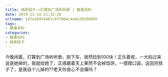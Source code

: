 ```yaml
---
title: 搞笑段子->打算到广场听听歌 | 糗事百科
date: 2019-11-14 21:32:28
urlname: 147ea69f4481c8ff864c4a4e2829b069
tags: 
- 糗事百科
categories:
- 糗事百科
- 搞笑段子
---
```

今晚闲着，打算到广场听听歌，刚下车，居然捡到100块！正乐着呢，一大妈过来说是她掉的，我就给她了，正琢磨着天上果然不会掉馅饼，一摸摸口袋，这回完犊子了，是我自个儿掉的??老天你良心不会痛吗？



